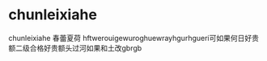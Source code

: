 chunleixiahe
============

chunleixiahe
春蕾夏荷
hftwerouigewuroghuewrayhgurhgueri可如果何日好贵额二级合格好贵额头过河如果和土改gbrgb
